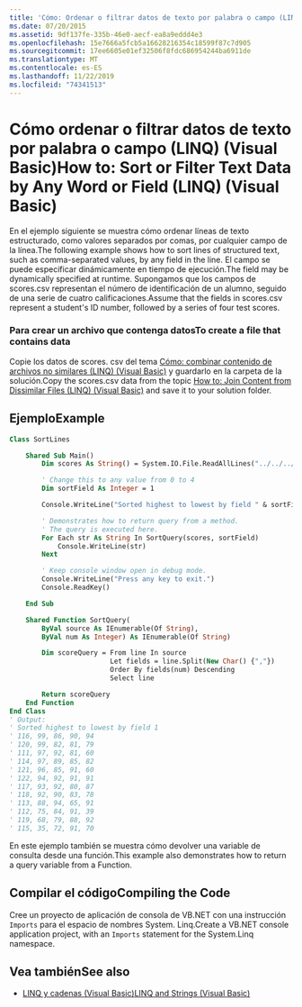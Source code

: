 ```yaml
---
title: 'Cómo: Ordenar o filtrar datos de texto por palabra o campo (LINQ)'
ms.date: 07/20/2015
ms.assetid: 9df137fe-335b-46e0-aecf-ea8a9eddd4e3
ms.openlocfilehash: 15e7666a5fcb5a16628216354c18599f87c7d905
ms.sourcegitcommit: 17ee6605e01ef32506f8fdc686954244ba6911de
ms.translationtype: MT
ms.contentlocale: es-ES
ms.lasthandoff: 11/22/2019
ms.locfileid: "74341513"
---
```

# <a name="how-to-sort-or-filter-text-data-by-any-word-or-field-linq-visual-basic"></a><span data-ttu-id="c6cc0-102">Cómo ordenar o filtrar datos de texto por palabra o campo (LINQ) (Visual Basic)</span><span class="sxs-lookup"><span data-stu-id="c6cc0-102">How to: Sort or Filter Text Data by Any Word or Field (LINQ) (Visual Basic)</span></span>

<span data-ttu-id="c6cc0-103">En el ejemplo siguiente se muestra cómo ordenar líneas de texto estructurado, como valores separados por comas, por cualquier campo de la línea.</span><span class="sxs-lookup"><span data-stu-id="c6cc0-103">The following example shows how to sort lines of structured text, such as comma-separated values, by any field in the line.</span></span> <span data-ttu-id="c6cc0-104">El campo se puede especificar dinámicamente en tiempo de ejecución.</span><span class="sxs-lookup"><span data-stu-id="c6cc0-104">The field may be dynamically specified at runtime.</span></span> <span data-ttu-id="c6cc0-105">Supongamos que los campos de scores.csv representan el número de identificación de un alumno, seguido de una serie de cuatro calificaciones.</span><span class="sxs-lookup"><span data-stu-id="c6cc0-105">Assume that the fields in scores.csv represent a student's ID number, followed by a series of four test scores.</span></span>

### <a name="to-create-a-file-that-contains-data"></a><span data-ttu-id="c6cc0-106">Para crear un archivo que contenga datos</span><span class="sxs-lookup"><span data-stu-id="c6cc0-106">To create a file that contains data</span></span>

<span data-ttu-id="c6cc0-107">Copie los datos de scores. csv del tema [Cómo: combinar contenido de archivos no similares (LINQ) (Visual Basic)](../../../../visual-basic/programming-guide/concepts/linq/how-to-join-content-from-dissimilar-files-linq.md) y guardarlo en la carpeta de la solución.</span><span class="sxs-lookup"><span data-stu-id="c6cc0-107">Copy the scores.csv data from the topic [How to: Join Content from Dissimilar Files (LINQ) (Visual Basic)](../../../../visual-basic/programming-guide/concepts/linq/how-to-join-content-from-dissimilar-files-linq.md) and save it to your solution folder.</span></span>

## <a name="example"></a><span data-ttu-id="c6cc0-108">Ejemplo</span><span class="sxs-lookup"><span data-stu-id="c6cc0-108">Example</span></span>

```vb
Class SortLines

    Shared Sub Main()
        Dim scores As String() = System.IO.File.ReadAllLines("../../../scores.csv")

        ' Change this to any value from 0 to 4
        Dim sortField As Integer = 1

        Console.WriteLine("Sorted highest to lowest by field " & sortField)

        ' Demonstrates how to return query from a method.
        ' The query is executed here.
        For Each str As String In SortQuery(scores, sortField)
            Console.WriteLine(str)
        Next

        ' Keep console window open in debug mode.
        Console.WriteLine("Press any key to exit.")
        Console.ReadKey()

    End Sub

    Shared Function SortQuery(
        ByVal source As IEnumerable(Of String),
        ByVal num As Integer) As IEnumerable(Of String)

        Dim scoreQuery = From line In source
                         Let fields = line.Split(New Char() {","})
                         Order By fields(num) Descending
                         Select line

        Return scoreQuery
    End Function
End Class
' Output:
' Sorted highest to lowest by field 1
' 116, 99, 86, 90, 94
' 120, 99, 82, 81, 79
' 111, 97, 92, 81, 60
' 114, 97, 89, 85, 82
' 121, 96, 85, 91, 60
' 122, 94, 92, 91, 91
' 117, 93, 92, 80, 87
' 118, 92, 90, 83, 78
' 113, 88, 94, 65, 91
' 112, 75, 84, 91, 39
' 119, 68, 79, 88, 92
' 115, 35, 72, 91, 70
```

<span data-ttu-id="c6cc0-109">En este ejemplo también se muestra cómo devolver una variable de consulta desde una función.</span><span class="sxs-lookup"><span data-stu-id="c6cc0-109">This example also demonstrates how to return a query variable from a Function.</span></span>

## <a name="compiling-the-code"></a><span data-ttu-id="c6cc0-110">Compilar el código</span><span class="sxs-lookup"><span data-stu-id="c6cc0-110">Compiling the Code</span></span>

<span data-ttu-id="c6cc0-111">Cree un proyecto de aplicación de consola de VB.NET con una instrucción `Imports` para el espacio de nombres System. Linq.</span><span class="sxs-lookup"><span data-stu-id="c6cc0-111">Create a VB.NET console application project, with an `Imports` statement for the System.Linq namespace.</span></span>

## <a name="see-also"></a><span data-ttu-id="c6cc0-112">Vea también</span><span class="sxs-lookup"><span data-stu-id="c6cc0-112">See also</span></span>

- [<span data-ttu-id="c6cc0-113">LINQ y cadenas (Visual Basic)</span><span class="sxs-lookup"><span data-stu-id="c6cc0-113">LINQ and Strings (Visual Basic)</span></span>](../../../../visual-basic/programming-guide/concepts/linq/linq-and-strings.md)
